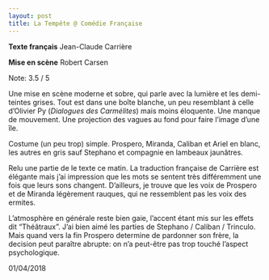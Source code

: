 ```yaml
---
layout: post
title: La Tempête @ Comédie Française
---
```

**Texte français** Jean-Claude Carrière

**Mise en scène** Robert Carsen

Note: 3.5 / 5 

Une mise en scène moderne et sobre, qui parle avec la lumière et les demi-teintes grises. Tout est dans une boîte blanche, un peu resemblant à celle d’Olivier Py (*Dialogues des Carmélites*) mais moins éloquente. Une manque de mouvement. Une projection des vagues au fond pour faire l’image d’une île. 

Costume (un peu trop) simple. Prospero, Miranda, Caliban et Ariel en blanc, les autres en gris sauf Stephano et compagnie en lambeaux jaunâtres. 

Relu une partie de le texte ce matin. La traduction française de Carrière est élégante mais j’ai impression que les mots se sentent très différemment une fois que leurs sons changent. D’ailleurs, je trouve que les voix de Prospero et de Miranda légèrement rauques, qui ne ressemblent pas les voix des ermites. 

L’atmosphère en générale reste bien gaie, l’accent étant mis sur les effets dit “Théâtraux”. J’ai bien aimé les parties de Stephano / Caliban / Trinculo. Mais quand vers la fin Prospero determine de pardonner son frère, la decision peut paraître abrupte: on n’a peut-être pas trop touché l’aspect psychologique. 

01/04/2018
<!--more-->
